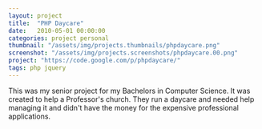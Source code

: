 ```yaml
---
layout: project
title:  "PHP Daycare"
date:   2010-05-01 00:00:00
categories: project personal
thumbnail: "/assets/img/projects.thumbnails/phpdaycare.png"
screenshot: "/assets/img/projects.screenshots/phpdaycare.00.png"
project: "https://code.google.com/p/phpdaycare/"
tags: php jquery
---
```

This was my senior project for my Bachelors in Computer Science. It was created to help a Professor's church. They run a daycare and needed help managing it and didn't have the money for the expensive professional applications.
